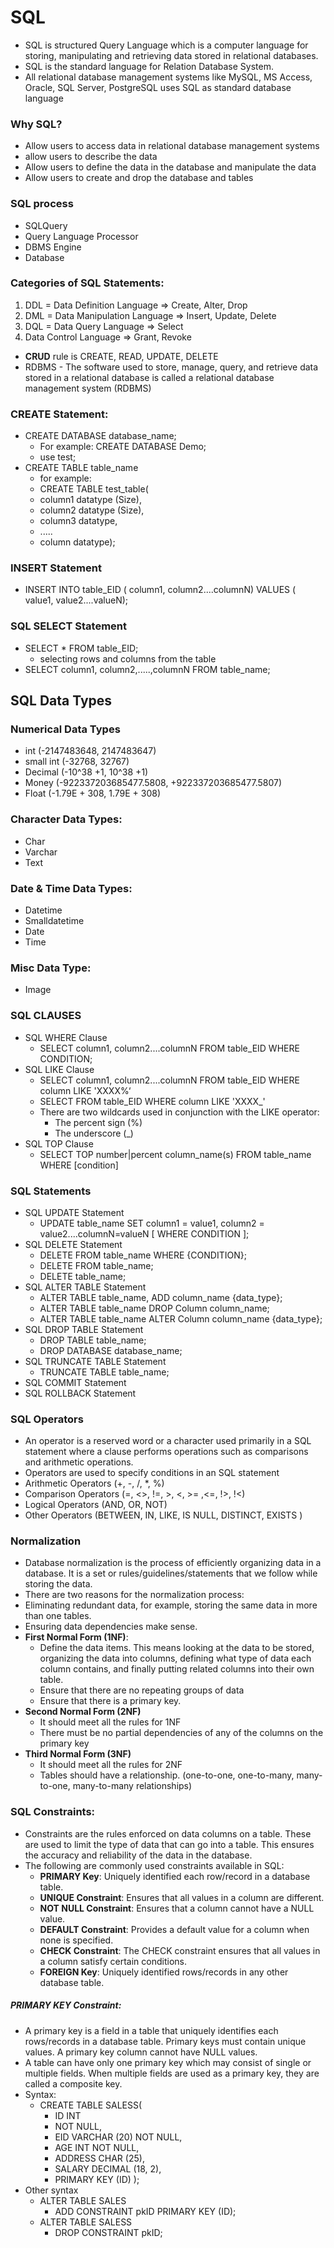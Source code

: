 # SQL
- SQL is structured Query Language which is a computer language for storing, manipulating and retrieving data stored in relational databases.
- SQL is the standard language for Relation Database System.
- All relational database management systems like MySQL, MS Access, Oracle, SQL Server, PostgreSQL uses SQL as standard database language

### Why SQL?
- Allow users to access data in relational database management systems
- allow users to describe the data
- Allow users to define the data in the database and manipulate the data
- Allow users to create and drop the database and tables
### SQL process
- SQLQuery
- Query Language Processor
- DBMS Engine
- Database 
### Categories of SQL Statements:
1. DDL = Data Definition Language => Create, Alter, Drop
2. DML = Data Manipulation Language => Insert, Update, Delete
3. DQL = Data Query Language => Select
4. Data Control Language => Grant, Revoke
-   **CRUD** rule is CREATE, READ, UPDATE, DELETE
- RDBMS - The software used to store, manage, query, and retrieve data stored in a relational database is called a relational database management system (RDBMS)

### CREATE Statement:
- CREATE DATABASE database_name;
  - For example: CREATE DATABASE Demo;
  - use test;
- CREATE TABLE table_name
  - for example:
  - CREATE TABLE test_table(
  - column1 datatype (Size),
  - column2 datatype (Size),
  - column3 datatype,
  - .....
  - column datatype);
### INSERT  Statement 
- INSERT INTO table_EID ( column1, column2....columnN)
  VALUES ( value1, value2....valueN); 

### SQL SELECT Statement 
- SELECT * FROM table_EID;
  - selecting rows and columns from the table
- SELECT column1, column2,.....,columnN FROM table_name;

## SQL Data Types 
### Numerical Data Types
- int (-2147483648, 2147483647)
- small int (-32768, 32767)
- Decimal (-10^38 +1, 10^38 +1)
- Money (-922337203685477.5808, +922337203685477.5807)  
- Float (-1.79E + 308, 1.79E + 308)
### Character Data Types:
- Char
- Varchar
- Text
### Date & Time Data Types: 
- Datetime
- Smalldatetime
- Date
- Time
### Misc Data Type:
- Image
### SQL CLAUSES
- SQL WHERE Clause
  - SELECT column1, column2....columnN FROM table_EID WHERE  CONDITION; 
- SQL LIKE Clause
  - SELECT column1, column2....columnN FROM table_EID WHERE column LIKE 'XXXX%‘
  - SELECT FROM table_EID WHERE column LIKE 'XXXX_' 
  - There are two wildcards used in conjunction with the LIKE operator:
    - The percent sign (%)
    - The underscore (_)
- SQL TOP Clause
    - SELECT TOP number|percent column_name(s) FROM table_name WHERE [condition]

### SQL Statements
- SQL UPDATE Statement
  - UPDATE table_name
    SET column1 = value1, column2 = value2....columnN=valueN
    [ WHERE  CONDITION ];
- SQL DELETE Statement
  - DELETE FROM table_name WHERE  {CONDITION};
  - DELETE FROM table_name;
  - DELETE table_name; 
- SQL ALTER TABLE Statement
  - ALTER TABLE table_name, ADD column_name {data_type};
  - ALTER TABLE table_name DROP Column column_name;
  - ALTER TABLE table_name ALTER Column column_name {data_type};
- SQL DROP TABLE Statement
  - DROP TABLE table_name;
  - DROP DATABASE database_name; 
- SQL TRUNCATE TABLE Statement
  - TRUNCATE TABLE table_name; 
- SQL COMMIT Statement
- SQL ROLLBACK Statement
### SQL Operators 
- An operator is a reserved word or a character used primarily in a SQL statement where a clause performs operations such as comparisons and arithmetic operations.
- Operators are used to specify conditions in an SQL statement
- Arithmetic Operators (+, -, /, *, %)
- Comparison Operators (=, <>, !=, >, <, >= ,<=, !>, !<)
- Logical Operators (AND, OR, NOT)
- Other Operators (BETWEEN, IN, LIKE, IS NULL, DISTINCT, EXISTS )

### Normalization 
- Database normalization is the process of efficiently organizing data in a database.  It is a set or rules/guidelines/statements that we follow while storing the data.
-  There are two reasons for the normalization process:
  - Eliminating redundant data, for example, storing the same data in more than one tables.
  - Ensuring data dependencies make sense.
- **First Normal Form (1NF)**:
  - Define the data items. This means looking at the data to be stored, organizing the data into columns, defining what type of data each column contains, and finally putting related columns into their own table.
  - Ensure that there are no repeating groups of data
  - Ensure that there is a primary key.
- **Second Normal Form (2NF)**
  - It should meet all the rules for 1NF
  - There must be no partial dependencies of any of the columns on the primary key    
- **Third Normal Form (3NF)**
  - It should meet all the rules for 2NF
  - Tables should have a relationship. (one-to-one, one-to-many, many-to-one, many-to-many relationships)

### SQL Constraints:
- Constraints are the rules enforced on data columns on a table. These are used to limit the type of data that can go into a table. This ensures the accuracy and reliability of the data in the database.
- The following are commonly used constraints available in SQL:
  - **PRIMARY Key**: Uniquely identified each row/record in a database table.
  - **UNIQUE Constraint**: Ensures that all values in a column are different.
  - **NOT NULL Constraint**: Ensures that a column cannot have a NULL value.
  - **DEFAULT Constraint**: Provides a default value for a column when none is specified.
  - **CHECK Constraint**: The CHECK constraint ensures that all values in a column satisfy certain conditions.
  - **FOREIGN Key**: Uniquely identified rows/records in any other database table.  








##### PRIMARY KEY Constraint: 
- A primary key is a field in a table that uniquely identifies each rows/records in a database table. Primary keys must contain unique values. A primary key column cannot have NULL values.
- A table can have only one primary key which may consist of single or multiple fields. When multiple fields are used as a primary key, they are called a composite key.
- Syntax:
  - CREATE TABLE SALESS(
    - ID   INT
    - NOT NULL,
    - EID VARCHAR (20)     NOT NULL,
    - AGE  INT  NOT NULL,
    - ADDRESS  CHAR (25),
    - SALARY   DECIMAL (18, 2),
    - PRIMARY KEY (ID) );
- Other syntax
  - ALTER TABLE SALES
    - ADD CONSTRAINT pkID  PRIMARY KEY (ID);
  - ALTER TABLE SALESS
    - DROP CONSTRAINT pkID;
























